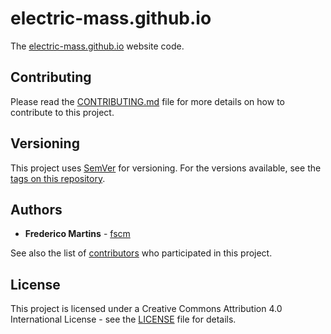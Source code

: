 # electric-mass.github.io

The [electric-mass.github.io](http://electric-mass.github.io/) website code.

## Contributing

Please read the [CONTRIBUTING.md](CONTRIBUTING.md) file for more details on how
to contribute to this project.

## Versioning

This project uses [SemVer](http://semver.org/) for versioning. For the versions
available, see the [tags on this repository](https://github.com/electric-mass/electric-mass.github.io/tags).

## Authors

* **Frederico Martins** - [fscm](https://github.com/fscm)

See also the list of [contributors](https://github.com/electric-mass/electric-mass.github.io/contributors)
who participated in this project.

## License

This project is licensed under a Creative Commons Attribution 4.0
International License - see the [LICENSE](LICENSE) file for details.
